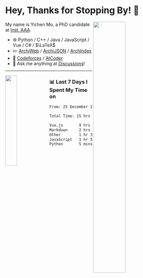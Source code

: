 # Hey, Thanks for Stopping By! 🦭

<picture>
    <source media="(prefers-color-scheme: dark)" srcset="https://github-readme-stats.vercel.app/api?username=amomorning&show_icons=true&theme=noctis_minimus&hide=issues">
    <img align="right" width="45%" src="https://github-readme-stats.vercel.app/api?username=amomorning&show_icons=true&theme=graywhite&hide=issues">
</picture>


My name is Yichen Mo, a PhD candidate at [Inst. AAA](https://archialgo.com).

-   :gear: Python / C++ / Java / JavaScript / Vue / C# / $\LaTeX$ 
-   :pencil2: [ArchiWeb](https://web.archialgo.com) / [ArchiJSON](https://www.food4rhino.com/en/app/archijson) / [ArchIndex](https://index.archialgo.com/) 
-   :abacus: [Codeforces](https://codeforces.com/profile/LaPluma) / [AtCoder](https://atcoder.jp/users/amomorning)
-   :thought_balloon: Ask me anything at [Discussions](https://github.com/amomorning/amomorning/discussions/new)!


---

<picture>
    <source media="(prefers-color-scheme: dark)" srcset="https://github-readme-stats.vercel.app/api/top-langs/?username=amomorning&hide=Mathematica&theme=noctis_minimus">
    <img align="left" width="27%" src="https://github-readme-stats.vercel.app/api/top-langs/?username=amomorning&hide=Mathematica&theme=graywhite">
</picture>

  
### 📊 Last 7 Days I Spent My Time on

<!--START_SECTION:waka-->

```txt
From: 25 December 2023 - To: 01 January 2024

Total Time: 15 hrs 5 mins

Vue.js       9 hrs 58 mins   ████████████████▓░░░░░░░░   66.05 %
Markdown     2 hrs 9 mins    ███▓░░░░░░░░░░░░░░░░░░░░░   14.29 %
Other        1 hr 39 mins    ██▓░░░░░░░░░░░░░░░░░░░░░░   11.01 %
JavaScript   1 hr 5 mins     █▓░░░░░░░░░░░░░░░░░░░░░░░   07.25 %
Python       5 mins          ░░░░░░░░░░░░░░░░░░░░░░░░░   00.64 %
```

<!--END_SECTION:waka-->　　
